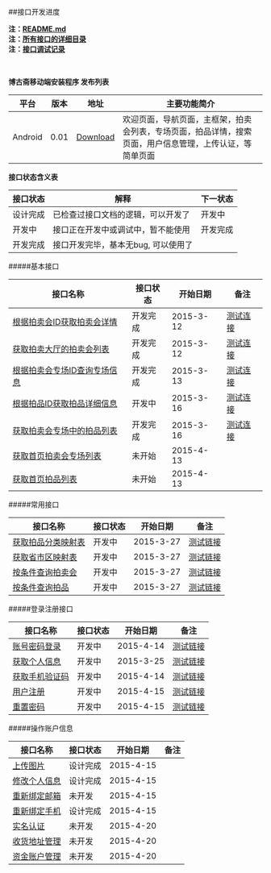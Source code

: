 ##接口开发进度 

**注：[README.md](README.md)**  
**注：[所有接口的详细目录](接口目录.md)**   
**注：[接口调试记录](接口调试记录.md)**  

<br/>

**博古斋移动端安装程序 发布列表**

| 平台 | 版本 | 地址 | 主要功能简介 |
|--------|-------|--------|----------|
| Android |0.01|[Download](http://pan.baidu.com/s/1bnfdAr1)|欢迎页面，导航页面，主框架，拍卖会列表，专场页面，拍品详情，搜索页面，用户信息管理，上传认证，等简单页面 |

**接口状态含义表**

| 接口状态 | 解释 | 下一状态 |
|--------|-------|--------|
| 设计完成 | 已检查过接口文档的逻辑，可以开发了 | 开发中 |
| 开发中 | 接口正在开发中或调试中，暂不能使用 | 开发完成 |
| 开发完成 | 接口开发完毕，基本无bug, 可以使用了 |  |


#####基本接口

| 接口名称 | 接口状态 | 开始日期 | 备注 |
|---------|--------|---------|------------|
| [根据拍卖会ID获取拍卖会详情](首页/拍卖会信息相关接口.md#3) |开发完成| 2015-3-12| [测试连接](http://115.231.94.51/tradingsys/phones/pMainAction!getAuctionList.htm?auctionMainStatus=1) |
| [获取拍卖大厅的拍卖会列表](首页/拍卖会信息相关接口.md#2) |开发完成| 2015-3-12| [测试连接](http://test.shbgz.com/tradingsys/phones/pMainAction!getAuctionList.htm) |
| [根据拍卖会专场ID查询专场信息](首页/拍卖会信息相关接口.md#4) |开发完成| 2015-3-13| [测试连接](http://115.231.94.51/tradingsys/phones/pSessionAction!getAuctionSessionById.htm?auctionSessionId=165) |
| [根据拍品ID获取拍品详细信息](首页/拍品信息相关接口.md#2) |开发中| 2015-3-16| [测试连接](http://test.shbgz.com/tradingsys/phones/pAuctionInfoAction!getAuctionInfoById.htm?auctionId=418587) |
| [获取拍卖会专场中的拍品列表](首页/拍品信息相关接口.md#3) |开发完成| 2015-3-16| [测试连接](http://115.231.94.51/tradingsys/phones/pSessionAction!getAuctionInfoListBySessionId.htm?auctionSessionId=165) |
| [获取首页拍卖会专场列表](首页/拍卖会信息相关接口.md#1) |未开始| 2015-4-13| |
| [获取首页拍品列表](首页/拍品信息相关接口.md#1) |未开始| 2015-4-13| |

#####常用接口

| 接口名称 | 接口状态 | 开始日期 | 备注 |
|---------|--------|---------|------------|
| [获取拍品分类映射表](基本/常用列表获取.md#1) |开发中| 2015-3-27| [测试链接](http://test.shbgz.com/tradingsys/phones/pCommonAction!getAuctionTypeMap.htm)|
| [获取省市区映射表](基本/常用列表获取.md#2) |开发中| 2015-3-27|[测试链接](http://test.shbgz.com/tradingsys/phones/pCommonAction!getAddressZoneMap.htm)|
| [按条件查询拍卖会](查询/按条件查询拍品.md) |开发中| 2015-3-27|[测试链接](http://test.shbgz.com/tradingsys/phones/pMainAction!getAuctionList.htm?status=预展中&type=同步)|
| [按条件查询拍品](查询/按条件查询拍品.md) |开发中| 2015-3-27|[测试链接](http://test.shbgz.com/tradingsys/phones/pAuctionInfoAction!searchAuction.htm?auctionMainId=144&auctionSeesionId=172)|

#####登录注册接口

| 接口名称 | 接口状态 | 开始日期 | 备注 |
|---------|--------|---------|------------|
|[账号密码登录](我/登录注册.md) |开发中| 2015-4-14|[测试链接](http://test.shbgz.com/tradingsys/phones/pLoginAction!login.htm?mobile=18018510339&password=123456)| 
|[获取个人信息](我/登录注册.md) |开发中| 2015-3-25| [测试链接](http://test.shbgz.com/tradingsys/phones/pClientInfoAction!getAccountInfo.htm?sessionid=6BF2301EAC5A5A220BBB4DB88656A4AC)|
|[获取手机验证码](我/登录注册.md) |开发中| 2015-4-14|[测试链接](http://test.shbgz.com/tradingsys/phones/pLoginAction!getMobileCheckCode.htm?mobile=18616701071)|
[用户注册](我/登录注册.md) |开发中| 2015-4-15| [测试链接](http://test.shbgz.com/tradingsys/phones/pLoginAction!register.htm?mobile=18018510339&password=123456&checkcode=23et)|
| [重置密码](我/登录注册.md) |开发中| 2015-4-15|[测试链接](http://test.shbgz.com/tradingsys/phones/pLoginAction!resetPwd.htm?checkcode=3i67&password=123890)|

#####操作账户信息

| 接口名称 | 接口状态 | 开始日期 | 备注 |
|---------|--------|---------|------------|
| [上传图片](我/个人信息操作.md) |设计完成| 2015-4-15| |
| [修改个人信息](我/个人信息操作.md) |设计完成| 2015-4-15| |
| [重新绑定邮箱](我/个人信息操作.md) |未开发| 2015-4-15| |
| [重新绑定手机](我/个人信息操作.md) |设计完成| 2015-4-15| |
| [实名认证](我/实名认证.md) |未开发| 2015-4-20| |
| [收货地址管理](我/收货地址管理.md) |未开发| 2015-4-20| |
| [资金账户管理](我/资金账户管理.md) |未开发| 2015-4-20| |


